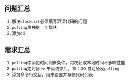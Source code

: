 ## 问题汇总
1. 解决`stockList`必须填写沪深代码的问题
2. `polling`单独提一个模块
3. 添加cli
## 需求汇总
1. `polling`中添加时间判断条件，每次获取本地时间不影响性能
2. `polling`定时器 -> 午盘结束后，13：00 自动触发`polling`
3. 添加命令行交互，用来设置并存储代码列表
